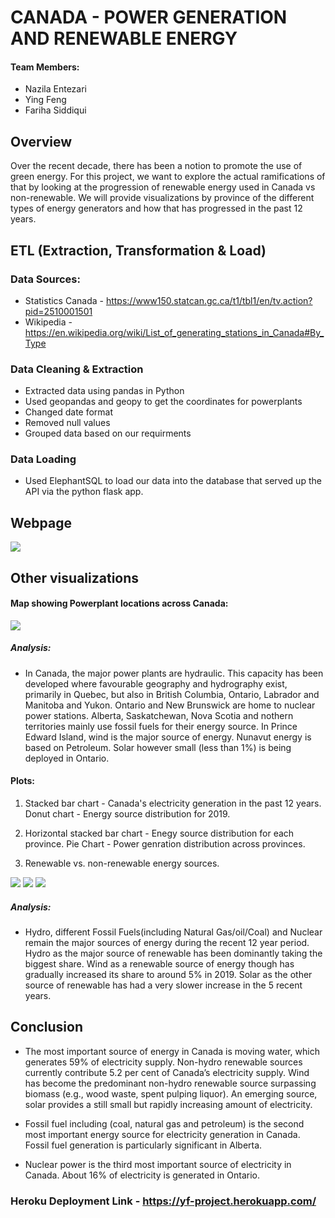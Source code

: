 # CANADA - POWER GENERATION AND RENEWABLE ENERGY


#### Team Members: 
- Nazila Entezari
- Ying Feng
- Fariha Siddiqui

## Overview
Over the recent decade, there has been a notion to promote the use of green energy. For this project, we want to explore the actual ramifications of that by looking at the progression of renewable energy used in Canada vs non-renewable. We will provide visualizations by province of the different types of energy generators and how that has progressed in the past 12 years.

## ETL (Extraction, Transformation & Load)

### Data Sources:

- Statistics Canada - https://www150.statcan.gc.ca/t1/tbl1/en/tv.action?pid=2510001501
- Wikipedia - https://en.wikipedia.org/wiki/List_of_generating_stations_in_Canada#By_Type

### Data Cleaning & Extraction 

- Extracted data using pandas in Python 
- Used geopandas and geopy to get the coordinates for powerplants 
- Changed date format 
- Removed null values 
- Grouped data based on our requirments

### Data Loading

- Used ElephantSQL to load our data into the database that served up the API via the python flask app. 

## Webpage 

![](static/images/mainpage.png)

## Other visualizations

#### Map showing Powerplant locations across Canada:

![](static/images/map.png)

##### Analysis:
- In Canada, the major power plants are hydraulic. This capacity has been developed where favourable geography and hydrography exist, primarily in Quebec, but also in British Columbia, Ontario, Labrador and Manitoba and Yukon. Ontario and New Brunswick are home to nuclear power stations. Alberta, Saskatchewan, Nova Scotia  and nothern territories mainly use fossil fuels for their energy source. In Prince Edward Island, wind is the major source of energy. Nunavut energy is based on Petroleum. Solar however small (less than 1%) is being deployed in Ontario.

#### Plots: 
1. Stacked bar chart - Canada's electricity generation in the past 12 years.
   Donut chart - Energy source distribution for 2019. 
   
2. Horizontal stacked bar chart - Enegy source distribution for each province. 
    Pie Chart - Power genration distribution across provinces.
    
3. Renewable vs. non-renewable energy sources.   

![](static/images/timeplot.png)
![](static/images/province.png)
![](static/images/renewableplot.png)

##### Analysis:
- Hydro, different Fossil Fuels(including Natural Gas/oil/Coal) and Nuclear remain the major sources of energy during the recent 12 year period. 
Hydro as the major source of renewable has been dominantly taking the biggest share. Wind as a renewable source of energy though has gradually increased its share to around 5% in 2019. Solar as the other source of renewable has had a very slower increase in the 5 recent years.


## Conclusion

- The most important source of energy in Canada is moving water, which generates 59% of electricity supply. Non-hydro renewable sources currently contribute 5.2 per cent of Canada’s electricity supply. Wind has become the predominant non-hydro renewable source surpassing biomass (e.g., wood waste, spent pulping liquor). An emerging source, solar provides a still small but rapidly increasing amount of electricity.


- Fossil fuel including (coal, natural gas and petroleum) is the second most important energy source for electricity generation in Canada. Fossil fuel generation is particularly  significant in Alberta.

- Nuclear power is the third most important source of electricity in Canada. About 16% of electricity is generated in Ontario.

### Heroku Deployment Link - https://yf-project.herokuapp.com/
